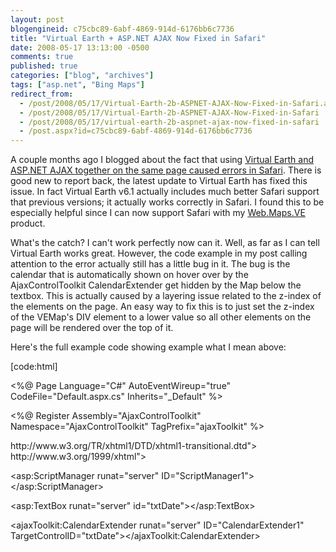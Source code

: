 ```yaml
---
layout: post
blogengineid: c75cbc89-6abf-4869-914d-6176bb6c7736
title: "Virtual Earth + ASP.NET AJAX Now Fixed in Safari"
date: 2008-05-17 13:13:00 -0500
comments: true
published: true
categories: ["blog", "archives"]
tags: ["asp.net", "Bing Maps"]
redirect_from: 
  - /post/2008/05/17/Virtual-Earth-2b-ASPNET-AJAX-Now-Fixed-in-Safari.aspx
  - /post/2008/05/17/Virtual-Earth-2b-ASPNET-AJAX-Now-Fixed-in-Safari
  - /post/2008/05/17/virtual-earth-2b-aspnet-ajax-now-fixed-in-safari
  - /post.aspx?id=c75cbc89-6abf-4869-914d-6176bb6c7736
---
```

<!-- more -->


A couple months ago I blogged about the fact that using <a href="/post.aspx?id=600a0bbc-5e22-4bd2-bef2-542d70e682b2">Virtual Earth and ASP.NET AJAX together on the same page caused errors in Safari</a>. There is good new to report back, the latest update to Virtual Earth has fixed this issue. In fact Virtual Earth v6.1 actually includes much better Safari support that previous versions; it actually works correctly in Safari. I found this to be especially helpful since I can now support Safari with my <a href="http://simplovation.com/page/webmapsve.aspx">Web.Maps.VE</a> product.



What&#39;s the catch? I can&#39;t work perfectly now can it. Well, as far as I can tell Virtual Earth works great. However, the code example in my post calling attention to the error actually still has a little bug in it. The bug is the calendar that is automatically shown on hover over by the AjaxControlToolkit CalendarExtender get hidden by the Map below the textbox. This is actually caused by a layering issue related to the z-index of the elements on the page. An easy way to fix this is to just set the z-index of the VEMap&#39;s DIV element to a lower value so all other elements on the page will be rendered over the top of it.



Here&#39;s the full example code showing example what I mean above:



[code:html]



<%@ Page Language=&quot;C#&quot; AutoEventWireup=&quot;true&quot;  CodeFile=&quot;Default.aspx.cs&quot; Inherits=&quot;_Default&quot; %>

<%@ Register Assembly=&quot;AjaxControlToolkit&quot; Namespace=&quot;AjaxControlToolkit&quot; TagPrefix=&quot;ajaxToolkit&quot; %>

<!DOCTYPE html PUBLIC &quot;-//W3C//DTD XHTML 1.0 Transitional//EN&quot; &quot;<a href="http://www.w3.org/TR/xhtml1/DTD/xhtml1-transitional.dtd">http://www.w3.org/TR/xhtml1/DTD/xhtml1-transitional.dtd</a>&quot;>

<html xmlns=&quot;<a href="http://www.w3.org/1999/xhtml">http://www.w3.org/1999/xhtml</a>&quot;>

<head id=&quot;Head1&quot; runat=&quot;server&quot;>

<title>Untitled Page</title>

<meta http-equiv=&quot;Content-Type&quot; content=&quot;text/html; charset=utf-8&quot;>

<script type=&quot;text/javascript&quot; src=&quot;<a href="http://dev.virtualearth.net/mapcontrol/mapcontrol.ashx?v=6.1&quot;></script">http://dev.virtualearth.net/mapcontrol/mapcontrol.ashx?v=6.1&quot;></script</a>>

<script type=&quot;text/javascript&quot;>

    var map = null;

    function GetMap()

    {

        map = new VEMap(&#39;myMap&#39;);

        map.LoadMap();

    }

</script>

</head>

<body onload=&quot;GetMap();&quot;>

<form id=&quot;form1&quot; runat=&quot;server&quot;>

<asp:ScriptManager runat=&quot;server&quot; ID=&quot;ScriptManager1&quot;></asp:ScriptManager>

<div>

<asp:TextBox runat=&quot;server&quot; id=&quot;txtDate&quot;></asp:TextBox>

<ajaxToolkit:CalendarExtender runat=&quot;server&quot; ID=&quot;CalendarExtender1&quot; TargetControlID=&quot;txtDate&quot;></ajaxToolkit:CalendarExtender>





<div id=&#39;myMap&#39; style=&quot;position:relative; width:400px; height:400px; z-index: -100;&quot;></div>

</div>

</form>

</body>

</html>



```

